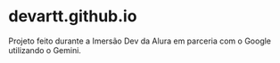# devartt.github.io
Projeto feito durante a Imersão Dev da Alura em parceria com o Google utilizando o Gemini.
